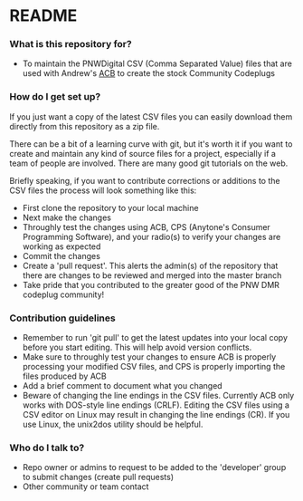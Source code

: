 # README #


### What is this repository for? ###

* To maintain the PNWDigital CSV (Comma Separated Value) files that are used with Andrew's [ACB](https://github.com/K7ABD/anytone-config-builder) to create the stock Community Codeplugs

### How do I get set up? ###

If you just want a copy of the latest CSV files you can easily download them directly from this repository as a zip file.

There can be a bit of a learning curve with git, but it's worth it if you want to create and maintain any kind of source files for a project, especially if a team of people are involved. There are many good git tutorials on the web.


Briefly speaking, if you want to contribute corrections or additions to the CSV files the process will look something like this:

* First clone the repository to your local machine
* Next make the changes
* Throughly test the changes using ACB, CPS (Anytone's Consumer Programming Software), and your radio(s) to verify your changes are working as expected
* Commit the changes
* Create a 'pull request'. This alerts the admin(s) of the repository that there are changes to be reviewed and merged into the master branch
* Take pride that you contributed to the greater good of the PNW DMR codeplug community!


### Contribution guidelines ###

* Remember to run 'git pull' to get the latest updates into your local copy before you start editing. This will help avoid version conflicts.
* Make sure to throughly test your changes to ensure ACB is properly processing your modified CSV files, and CPS is properly importing the files produced by ACB
* Add a brief comment to document what you changed 
* Beware of changing the line endings in the CSV files. Currently ACB only works with DOS-style line endings (CRLF). Editing the CSV files using a CSV editor on Linux may result in changing the line endings (CR). If you use Linux, the unix2dos utility should be helpful. 

### Who do I talk to? ###

* Repo owner or admins to request to be added to the 'developer' group to submit changes (create pull requests)
* Other community or team contact
